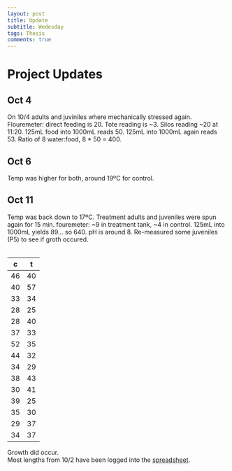 ```yaml
---
layout: post
title: Update
subtitle: Wedesday
tags: Thesis
comments: true
---
```

# Project Updates

## Oct 4
On 10/4 adults and juviniles where mechanically stressed again. Flouremeter:  direct feeding is 20. Tote reading is ~3. Silos reading ~20 at 11:20. 125mL food into 1000mL reads 50. 125mL into 1000mL again reads 53. Ratio of 8 water:food, 8 * 50 = 400.
## Oct 6
Temp was higher for both, around 19ºC for control.
## Oct 11
Temp was back down to 17ºC. Treatment adults and juveniles were spun again for 15 min. fouremeter: ~9 in treatment tank, ~4 in control. 125mL into 1000mL yields 89... so 640. pH is around 8. Re-measured some juveniles (P5) to see if groth occured.
<br><br>

| c  | t  |
|---|---|
| 46  | 40  |
| 40  | 57  |
| 33  | 34  |
| 28  | 25  |
| 28  | 40  |
| 37  | 33  |
| 52  | 35  |
| 44  | 32  |
| 34  | 29  |
| 38  | 43  |
| 30  | 41  |
| 39  | 25  |
| 35  | 30  |
| 29  | 37  |
| 34  | 37  |

Growth did occur. <br>
Most lengths from 10/2 have been logged into the [spreadsheet](https://docs.google.com/spreadsheets/d/1FzmBKACmgf4Mt0i75l_yDv3RfTQeKKnRuQ78ClAINCE/edit#gid=0).
